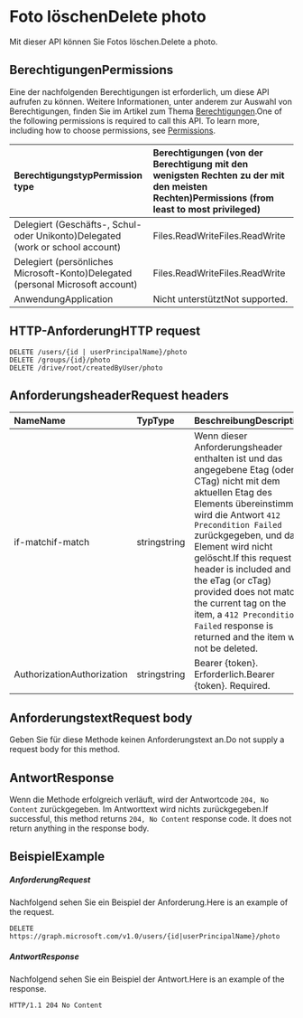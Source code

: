 # <a name="delete-photo"></a><span data-ttu-id="e72c4-101">Foto löschen</span><span class="sxs-lookup"><span data-stu-id="e72c4-101">Delete photo</span></span>

<span data-ttu-id="e72c4-102">Mit dieser API können Sie Fotos löschen.</span><span class="sxs-lookup"><span data-stu-id="e72c4-102">Delete a photo.</span></span>
## <a name="permissions"></a><span data-ttu-id="e72c4-103">Berechtigungen</span><span class="sxs-lookup"><span data-stu-id="e72c4-103">Permissions</span></span>
<span data-ttu-id="e72c4-p101">Eine der nachfolgenden Berechtigungen ist erforderlich, um diese API aufrufen zu können. Weitere Informationen, unter anderem zur Auswahl von Berechtigungen, finden Sie im Artikel zum Thema [Berechtigungen](../../../concepts/permissions_reference.md).</span><span class="sxs-lookup"><span data-stu-id="e72c4-p101">One of the following permissions is required to call this API. To learn more, including how to choose permissions, see [Permissions](../../../concepts/permissions_reference.md).</span></span>

|<span data-ttu-id="e72c4-106">Berechtigungstyp</span><span class="sxs-lookup"><span data-stu-id="e72c4-106">Permission type</span></span>      | <span data-ttu-id="e72c4-107">Berechtigungen (von der Berechtigung mit den wenigsten Rechten zu der mit den meisten Rechten)</span><span class="sxs-lookup"><span data-stu-id="e72c4-107">Permissions (from least to most privileged)</span></span>              | 
|:--------------------|:---------------------------------------------------------| 
|<span data-ttu-id="e72c4-108">Delegiert (Geschäfts-, Schul- oder Unikonto)</span><span class="sxs-lookup"><span data-stu-id="e72c4-108">Delegated (work or school account)</span></span> | <span data-ttu-id="e72c4-109">Files.ReadWrite</span><span class="sxs-lookup"><span data-stu-id="e72c4-109">Files.ReadWrite</span></span>    | 
|<span data-ttu-id="e72c4-110">Delegiert (persönliches Microsoft-Konto)</span><span class="sxs-lookup"><span data-stu-id="e72c4-110">Delegated (personal Microsoft account)</span></span> | <span data-ttu-id="e72c4-111">Files.ReadWrite</span><span class="sxs-lookup"><span data-stu-id="e72c4-111">Files.ReadWrite</span></span>    | 
|<span data-ttu-id="e72c4-112">Anwendung</span><span class="sxs-lookup"><span data-stu-id="e72c4-112">Application</span></span> | <span data-ttu-id="e72c4-113">Nicht unterstützt</span><span class="sxs-lookup"><span data-stu-id="e72c4-113">Not supported.</span></span> | 

## <a name="http-request"></a><span data-ttu-id="e72c4-114">HTTP-Anforderung</span><span class="sxs-lookup"><span data-stu-id="e72c4-114">HTTP request</span></span>
<!-- { "blockType": "ignored" } -->
```http
DELETE /users/{id | userPrincipalName}/photo
DELETE /groups/{id}/photo
DELETE /drive/root/createdByUser/photo

```
## <a name="request-headers"></a><span data-ttu-id="e72c4-115">Anforderungsheader</span><span class="sxs-lookup"><span data-stu-id="e72c4-115">Request headers</span></span>
| <span data-ttu-id="e72c4-116">Name</span><span class="sxs-lookup"><span data-stu-id="e72c4-116">Name</span></span>       | <span data-ttu-id="e72c4-117">Typ</span><span class="sxs-lookup"><span data-stu-id="e72c4-117">Type</span></span> | <span data-ttu-id="e72c4-118">Beschreibung</span><span class="sxs-lookup"><span data-stu-id="e72c4-118">Description</span></span>|
|:---------------|:--------|:----------|
| <span data-ttu-id="e72c4-119">if-match</span><span class="sxs-lookup"><span data-stu-id="e72c4-119">if-match</span></span>  | <span data-ttu-id="e72c4-120">string</span><span class="sxs-lookup"><span data-stu-id="e72c4-120">string</span></span>  | <span data-ttu-id="e72c4-121">Wenn dieser Anforderungsheader enthalten ist und das angegebene Etag (oder CTag) nicht mit dem aktuellen Etag des Elements übereinstimmt, wird die Antwort `412 Precondition Failed` zurückgegeben, und das Element wird nicht gelöscht.</span><span class="sxs-lookup"><span data-stu-id="e72c4-121">If this request header is included and the eTag (or cTag) provided does not match the current tag on the item, a `412 Precondition Failed` response is returned and the item will not be deleted.</span></span>|
| <span data-ttu-id="e72c4-122">Authorization</span><span class="sxs-lookup"><span data-stu-id="e72c4-122">Authorization</span></span>  | <span data-ttu-id="e72c4-123">string</span><span class="sxs-lookup"><span data-stu-id="e72c4-123">string</span></span>  | <span data-ttu-id="e72c4-p102">Bearer {token}. Erforderlich.</span><span class="sxs-lookup"><span data-stu-id="e72c4-p102">Bearer {token}. Required.</span></span> |


## <a name="request-body"></a><span data-ttu-id="e72c4-126">Anforderungstext</span><span class="sxs-lookup"><span data-stu-id="e72c4-126">Request body</span></span>
<span data-ttu-id="e72c4-127">Geben Sie für diese Methode keinen Anforderungstext an.</span><span class="sxs-lookup"><span data-stu-id="e72c4-127">Do not supply a request body for this method.</span></span>

## <a name="response"></a><span data-ttu-id="e72c4-128">Antwort</span><span class="sxs-lookup"><span data-stu-id="e72c4-128">Response</span></span>

<span data-ttu-id="e72c4-p103">Wenn die Methode erfolgreich verläuft, wird der Antwortcode `204, No Content` zurückgegeben. Im Antworttext wird nichts zurückgegeben.</span><span class="sxs-lookup"><span data-stu-id="e72c4-p103">If successful, this method returns `204, No Content` response code. It does not return anything in the response body.</span></span>

## <a name="example"></a><span data-ttu-id="e72c4-131">Beispiel</span><span class="sxs-lookup"><span data-stu-id="e72c4-131">Example</span></span>
##### <a name="request"></a><span data-ttu-id="e72c4-132">Anforderung</span><span class="sxs-lookup"><span data-stu-id="e72c4-132">Request</span></span>
<span data-ttu-id="e72c4-133">Nachfolgend sehen Sie ein Beispiel der Anforderung.</span><span class="sxs-lookup"><span data-stu-id="e72c4-133">Here is an example of the request.</span></span>
<!-- {
  "blockType": "request",
"name": "delete_photo"
}-->
```http
DELETE https://graph.microsoft.com/v1.0/users/{id|userPrincipalName}/photo
```
##### <a name="response"></a><span data-ttu-id="e72c4-134">Antwort</span><span class="sxs-lookup"><span data-stu-id="e72c4-134">Response</span></span>
<span data-ttu-id="e72c4-135">Nachfolgend sehen Sie ein Beispiel der Antwort.</span><span class="sxs-lookup"><span data-stu-id="e72c4-135">Here is an example of the response.</span></span>
<!-- {
  "blockType": "response",
  "truncated": false
} -->
```http
HTTP/1.1 204 No Content
```

<!-- uuid: 8fcb5dbc-d5aa-4681-8e31-b001d5168d79
2015-10-25 14:57:30 UTC -->
<!-- {
  "type": "#page.annotation",
  "description": "Delete photo",
  "keywords": "",
  "section": "documentation",
  "tocPath": ""
}-->
